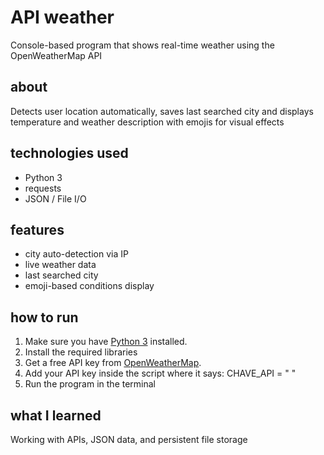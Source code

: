 # API weather
Console-based program that shows real-time weather using the OpenWeatherMap API

## about
Detects user location automatically, saves last searched city and displays temperature and weather description with emojis for visual effects

## technologies used
- Python 3  
- requests  
- JSON / File I/O

## features
- city auto-detection via IP  
- live weather data  
- last searched city  
- emoji-based conditions display

## how to run
1. Make sure you have [Python 3](https://www.python.org/downloads/) installed.
2. Install the required libraries
3. Get a free API key from [OpenWeatherMap](https://openweathermap.org/api).
4. Add your API key inside the script where it says: CHAVE_API = "  "
5. Run the program in the terminal

## what I learned
Working with APIs, JSON data, and persistent file storage
